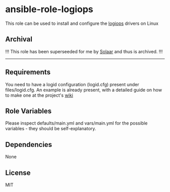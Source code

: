 # ansible-role-logiops

This role can be used to install and configure the [logiops](https://github.com/PixlOne/logiops) drivers on Linux

## Archival

!!! This role has been superseeded for me by [Solaar](https://github.com/pwr-Solaar/Solaar) and thus is archived. !!!

---

## Requirements

You need to have a logid configuration (logid.cfg) present under files/logid.cfg. An example is already present, with a detailed guide on how to make one at the project's [wiki](https://github.com/PixlOne/logiops/wiki)

## Role Variables

Please inspect defaults/main.yml and vars/main.yml for the possible variables - they should be self-explanatory.

## Dependencies

None

## License

MIT
